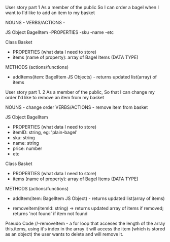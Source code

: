 User story part 1
As a member of the public
So I can order a bagel when I want to
I'd like to add an item to my basket

<!-- Process to follow -->

NOUNS -
VERBS/ACTIONS - 

JS Object BagelItem 
-PROPERTIES 
-sku
-name
-etc 

Class Basket 
- PROPERTIES (what data I need to store)
- items (name of property): array of Bagel Items (DATA TYPE)

METHODS (actions/functions)
- addItems(item: BagelItem JS Objects) - returns updated list(array) of items


User story part 1. 2
As a member of the public,
So that I can change my order
I'd like to remove an item from my basket

NOUNS - change order
VERBS/ACTIONS - remove item from basket

JS Object BagelItem
- PROPERTIES (what data I need to store)
- itemID: string, eg: 'plain-bagel'
- sku: string 
- name: string
- price: number
- etc

Class Basket 
- PROPERTIES (what data I need to store)
- items (name of property): array of Bagel Items (DATA TYPE)

METHODS (actions/functions)
- addItem(item: BagelItem JS Object) - returns updated list(array of items)

 - removeItem(itemId: string) -> returns updated array of items if removed; returns 'not found' if item not found




Pseudo Code
//-removeItem - a for loop that acceses the length of the array this.items, using it's index in the array it will access the item (which is stored as an object) the user wants to delete and will remove it.








<!-- verb - 
nouns - 


classes (or methods)
properties 
functions
methods 

Seudo code 
// -->